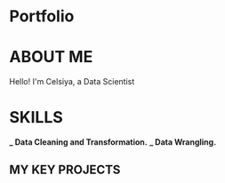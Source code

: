 # Portfolio

<!--Section 1: Introduce your self-->

# ABOUT ME

Hello! I'm Celsiya, a Data Scientist

<!-- Mention top/skills here-->

# SKILLS

**_ Data Cleaning and Transformation.**
**_ Data Wrangling.**

<!-- List key Projects-->

## MY KEY PROJECTS







